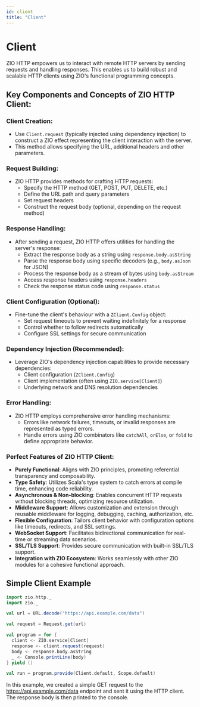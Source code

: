 ```yaml
---
id: client
title: "Client"
---
```


# Client

ZIO HTTP empowers us to interact with remote HTTP servers by sending requests and handling responses. This enables us to build robust and scalable HTTP clients using ZIO's functional programming concepts.

## Key Components and Concepts of ZIO HTTP Client:

### Client Creation:

- Use `Client.request` (typically injected using dependency injection) to construct a ZIO effect representing the client interaction with the server.
- This method allows specifying the URL, additional headers and other parameters.

### Request Building:

- ZIO HTTP provides methods for crafting HTTP requests:
  - Specify the HTTP method (GET, POST, PUT, DELETE, etc.)
  - Define the URL path and query parameters
  - Set request headers
  - Construct the request body (optional, depending on the request method)

### Response Handling:

- After sending a request, ZIO HTTP offers utilities for handling the server's response:
  - Extract the response body as a string using `response.body.asString`
  - Parse the response body using specific decoders (e.g., `body.asJson` for JSON)
  - Process the response body as a stream of bytes using `body.asStream`
  - Access response headers using `response.headers`
  - Check the response status code using `response.status`

### Client Configuration (Optional):

- Fine-tune the client's behaviour with a `ZClient.Config` object:
  - Set request timeouts to prevent waiting indefinitely for a response
  - Control whether to follow redirects automatically
  - Configure SSL settings for secure communication

### Dependency Injection (Recommended):

- Leverage ZIO's dependency injection capabilities to provide necessary dependencies:
  - Client configuration (`ZClient.Config`)
  - Client implementation (often using `ZIO.service[Client]`)
  - Underlying network and DNS resolution dependencies

### Error Handling:

- ZIO HTTP employs comprehensive error handling mechanisms:
  - Errors like network failures, timeouts, or invalid responses are represented as typed errors.
  - Handle errors using ZIO combinators like `catchAll`, `orElse`, or `fold` to define appropriate behavior.

### Perfect Features of ZIO HTTP Client:

- **Purely Functional**: Aligns with ZIO principles, promoting referential transparency and composability.
- **Type Safety**: Utilizes Scala's type system to catch errors at compile time, enhancing code reliability.
- **Asynchronous & Non-blocking**: Enables concurrent HTTP requests without blocking threads, optimizing resource utilization.
- **Middleware Support**: Allows customization and extension through reusable middleware for logging, debugging, caching, authorization, etc.
- **Flexible Configuration**: Tailors client behavior with configuration options like timeouts, redirects, and SSL settings.
- **WebSocket Support**: Facilitates bidirectional communication for real-time or streaming data scenarios.
- **SSL/TLS Support**: Provides secure communication with built-in SSL/TLS support.
- **Integration with ZIO Ecosystem**: Works seamlessly with other ZIO modules for a cohesive functional approach.

## Simple Client Example

```scala mdoc:silent
import zio.http._
import zio._

val url = URL.decode("https://api.example.com/data")

val request = Request.get(url)

val program = for {
  client <- ZIO.service[Client]
  response <- client.request(request)
  body <- response.body.asString
  _ <- Console.printLine(body)
} yield ()

val run = program.provide(Client.default, Scope.default)
```

In this example, we created a simple GET request to the https://api.example.com/data endpoint and sent it using the HTTP client. The response body is then printed to the console.









